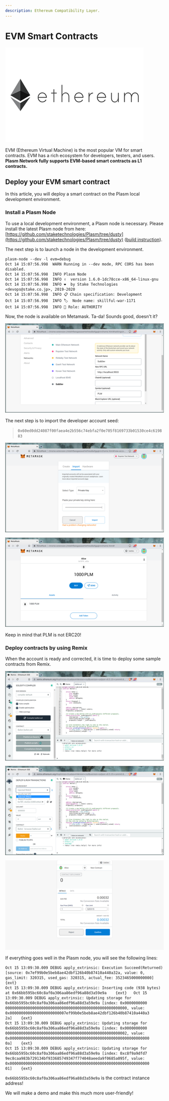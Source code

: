 ```yaml
---
description: Ethereum Compatibility Layer.
---
```


# EVM Smart Contracts

![](../.gitbook/assets/what-is-ethereum-logo-big.o.png)

EVM \(Ethereum Virtual Machine\) is the most popular VM for smart contracts. EVM has a rich ecosystem for developers, testers, and users. **Plasm Network fully supports EVM-based smart contracts as L1 contracts.**

## Deploy your EVM smart contract

In this article, you will deploy a smart contract on the Plasm local development environment.

### Install a Plasm Node

To use a  local development environment, a Plasm node is necessary. Please install the latest Plasm node from here: [https://github.com/staketechnologies/Plasm/tree/dusty](https://github.com/staketechnologies/Plasm/tree/dusty) \([build instruction](https://github.com/staketechnologies/Plasm/tree/dusty#building-from-source)\).

The next step is to launch a node in the development environment.

```text
plasm-node --dev -l evm=debug
Oct 14 15:07:56.998  WARN Running in --dev mode, RPC CORS has been disabled.    
Oct 14 15:07:56.998  INFO Plasm Node                                                                                           
Oct 14 15:07:56.998  INFO ✌️  version 1.6.0-1dc78cce-x86_64-linux-gnu    
Oct 14 15:07:56.998  INFO ❤️  by Stake Technologies <devops@stake.co.jp>, 2019-2020    
Oct 14 15:07:56.998  INFO 📋 Chain specification: Development     
Oct 14 15:07:56.998  INFO 🏷  Node name: skillful-war-1171    
Oct 14 15:07:56.998  INFO 👤 Role: AUTHORITY
```

Now, the node is available on Metamask. Ta-da! Sounds good, doesn't it?

![Plasm development node. Metamask connection settings.](../.gitbook/assets/network_connection.png)

The next step is to import the developer account seed:

> `0x60ed0dd24087f00faea4e2b556c74ebfa2f0e705f8169733b01530ce4c619883`

![Import developer account seed.](../.gitbook/assets/import_dev_account.png)

![Imported account balance.](../.gitbook/assets/account_imported.png)

Keep in mind that PLM is not ERC20! 

### Deploy contracts by using Remix

When the account is ready and corrected, it is time to deploy some sample contracts from Remix.

![Use Remix demo contract.](../.gitbook/assets/remix_demo.png)

![Change deployment environment to Metamask injected web3 instance.](../.gitbook/assets/change_env.png)

![Push &quot;deploy&quot; and approve transaction on Metamask.](../.gitbook/assets/deploy%20%281%29.png)

If everything goes well in the Plasm node, you will see the following lines:

```text
Oct 15 13:09:30.009 DEBUG apply_extrinsic: Execution Succeed(Returned) [source: 0x7ef99b0e5beb8ae42dbf126b40b87410a440a32a, value: 0, gas_limit: 320315, used_gas: 320315, actual_fee: 3523465000000000]    {ext}                                             
Oct 15 13:09:30.009 DEBUG apply_extrinsic: Inserting code (938 bytes) at 0x66bb595bc60c8af0a306aa86edf96a88d3a59e9a    {ext}   Oct 15 13:09:30.009 DEBUG apply_extrinsic: Updating storage for 0x66bb595bc60c8af0a306aa86edf96a88d3a59e9a [index: 0x0000000000
000000000000000000000000000000000000000000000000000000, value: 0x0000000000000000000000007ef99b0e5beb8ae42dbf126b40b87410a440a3
2a]    {ext}                                                                                                                   
Oct 15 13:09:30.009 DEBUG apply_extrinsic: Updating storage for 0x66bb595bc60c8af0a306aa86edf96a88d3a59e9a [index: 0x0000000000
000000000000000000000000000000000000000000000000000002, value: 0x00000000000000000000000000000000000000000000000000000000000000
0a]    {ext}
Oct 15 13:09:30.009 DEBUG apply_extrinsic: Updating storage for 0x66bb595bc60c8af0a306aa86edf96a88d3a59e9a [index: 0xc8f9a9dfd7
9ec8caa983b729134bf933685749347f774048aeeda9f0685a095f, value: 0x00000000000000000000000000000000000000000000000000000000000000
01]    {ext}
```

 `0x66bb595bc60c8af0a306aa86edf96a88d3a59e9a` is the contract instance address!

We will make a demo and make this much more user-friendly!

